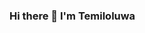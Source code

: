 ### Hi there 👋 I'm Temiloluwa

<!--
**Temmycode/Temmycode** is a ✨ _special_ ✨ repository because its `README.md` (this file) appears on your GitHub profile.

Here are some ideas to get you started:

- 🔭 I’m currently working on mobile applications with flutter and node js
- 🌱 I’m currently learning node js
- 👯 I’m looking to collaborate on ...
- 📫 How to reach me: tolutech2004@gmail.com
- ⚡ Fun fact: ...
-->
